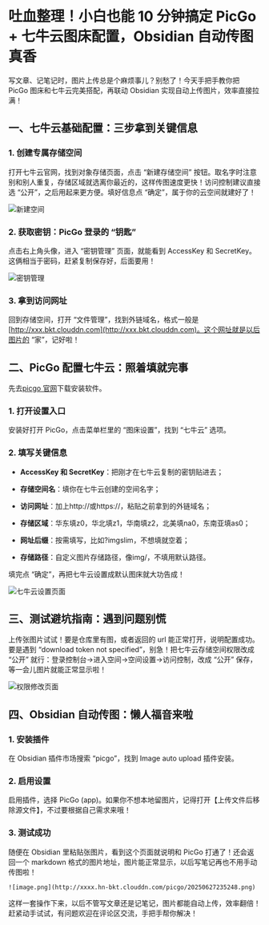 # 吐血整理！小白也能 10 分钟搞定 PicGo + 七牛云图床配置，Obsidian 自动传图真香

写文章、记笔记时，图片上传总是个麻烦事儿？别愁了！今天手把手教你把 PicGo 图床和七牛云完美搭配，再联动 Obsidian 实现自动上传图片，效率直接拉满！

## 一、七牛云基础配置：三步拿到关键信息

### 1. 创建专属存储空间

打开七牛云官网，找到对象存储页面，点击 “新建存储空间” 按钮。取名字时注意别和别人重复，存储区域就选离你最近的，这样传图速度更快！访问控制建议直接选 “公开”，之后用起来更方便。填好信息点 “确定”，属于你的云空间就建好了！

![新建空间](http://syi4w5o08.hn-bkt.clouddn.com/picgo/20250627233847.png)

### 2. 获取密钥：PicGo 登录的 “钥匙”

点击右上角头像，进入 “密钥管理” 页面，就能看到 AccessKey 和 SecretKey。这俩相当于密码，赶紧复制保存好，后面要用！

![密钥管理](http://syi4w5o08.hn-bkt.clouddn.com/picgo/20250627234008.png)

### 3. 拿到访问网址

回到存储空间，打开 “文件管理”，找到外链域名，格式一般是[http://xxx.bkt.clouddn.com](http://xxx.bkt.clouddn.com)。这个网址就是以后图片的 “家”，记好啦！

## 二、PicGo 配置七牛云：照着填就完事

先去[picgo 官网](https://picgo.github.io/PicGo-Doc/en/guide/#instruction)下载安装软件。

### 1. 打开设置入口

安装好打开 PicGo，点击菜单栏里的 “图床设置”，找到 “七牛云” 选项。

### 2. 填写关键信息

- **AccessKey 和 SecretKey**：把刚才在七牛云复制的密钥贴进去；

- **存储空间名**：填你在七牛云创建的空间名字；

- **访问网址**：加上http://或https://，粘贴之前拿到的外链域名；

- **存储区域**：华东填z0，华北填z1，华南填z2，北美填na0，东南亚填as0；

- **网址后缀**：按需填写，比如?imgslim，不想填就空着；

- **存储路径**：自定义图片存储路径，像img/，不填用默认路径。

填完点 “确定”，再把七牛云设置成默认图床就大功告成！

![七牛云设置页面](http://syi4w5o08.hn-bkt.clouddn.com/picgo/%E4%B8%83%E7%89%9B%E4%BA%91%E8%AE%BE%E7%BD%AE%E9%A1%B5%E9%9D%A2-20250627233323.png)

## 三、测试避坑指南：遇到问题别慌

上传张图片试试！要是仓库里有图，或者返回的 url 能正常打开，说明配置成功。要是遇到 “download token not specified”，别急！把七牛云存储空间权限改成 “公开” 就行：登录控制台→进入空间→空间设置→访问控制，改成 “公开” 保存，等一会儿图片就能正常显示啦！

![权限修改页面](http://syi4w5o08.hn-bkt.clouddn.com/picgo/20250627234724.png)

## 四、Obsidian 自动传图：懒人福音来啦

### 1. 安装插件

在 Obsidian 插件市场搜索 “picgo”，找到 Image auto upload 插件安装。

### 2. 启用设置

启用插件，选择 PicGo (app)。如果你不想本地留图片，记得打开【上传文件后移除源文件】，不过要根据自己需求来哦！

### 3. 测试成功

随便在 Obsidian 里粘贴张图片，看到这个页面就说明和 PicGo 打通了！还会返回一个 markdown 格式的图片地址，图片能正常显示，以后写笔记再也不用手动传图啦！

```
![image.png](http://xxxx.hn-bkt.clouddn.com/picgo/20250627235248.png)
```

这样一套操作下来，以后不管写文章还是记笔记，图片都能自动上传，效率翻倍！赶紧动手试试，有问题欢迎在评论区交流，手把手帮你解决！
